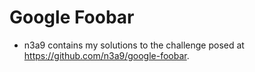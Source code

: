 # Google Foobar

- n3a9 contains my solutions to the challenge posed at https://github.com/n3a9/google-foobar.
